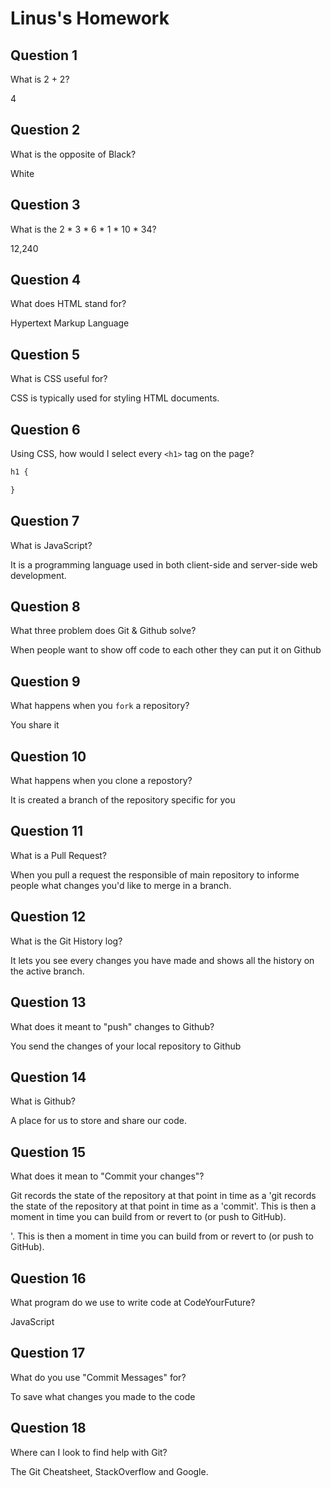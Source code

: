 # Linus's Homework

## Question 1

What is 2 + 2?

4

## Question 2

What is the opposite of Black?

White

## Question 3

What is the  2 * 3 * 6 * 1 * 10 * 34?

12,240

## Question 4 

What does HTML stand for?

Hypertext Markup Language

## Question 5

What is CSS useful for?

CSS is typically used for styling HTML documents.

## Question 6

Using CSS, how would I select every `<h1>` tag on the page?

```css
h1 {

}
```

## Question 7

What is JavaScript?

It is a programming language used  in both client-side and server-side web development.

## Question 8

What three problem does Git & Github solve?

When people want to show off code to each other they can put it on Github

## Question 9

What happens when you `fork` a repository?

You share it

## Question 10 

What happens when you clone a repostory?

It is created a branch of the repository specific for you

## Question 11

What is a Pull Request?

When you pull a request the responsible of main repository to informe people what changes you'd like to merge in a branch. 

## Question 12

What is the Git History log?

It lets you see every changes you have made and shows all the history on the active branch.

## Question 13

What does it meant to "push" changes to Github?

You send the changes of your local repository to Github

## Question 14

What is Github?

A place for us to store and share our code.

## Question 15

What does it mean to "Commit your changes"?

Git records the state of the repository at that point in time as a 'git records the state of the repository at that point in time as a 'commit'. This is then a moment in time you can build from or revert to (or push to GitHub).


'. This is then a moment in time you can build from or revert to (or push to GitHub).




## Question 16

What program do we use to write code at CodeYourFuture?

JavaScript

## Question 17

What do you use "Commit Messages" for?

To save what changes you made to the code

## Question 18

Where can I look to find help with Git?

The Git Cheatsheet, StackOverflow and Google.
